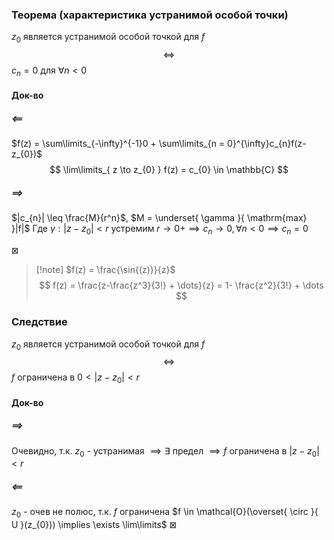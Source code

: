 ### Теорема (характеристика устранимой особой точки)

$z_{0}$ является устранимой особой точкой для $f$ 
$$\iff$$
$c_{n} = 0$ для $\forall n < 0$

#### Док-во

##### $\impliedby$
$f(z) = \sum\limits_{-\infty}^{-1}0 + \sum\limits_{n = 0}^{\infty}c_{n}f(z-z_{0})$
$$
\lim\limits_{ z \to z_{0} } f(z) = c_{0} \in \mathbb{C}
$$
##### $\implies$
$|c_{n}| \leq \frac{M}{r^n}$, $M = \underset{ \gamma }{ \mathrm{max} }|f|$
Где $\gamma: |z-z_{0}| < r$
устремим $r \to 0 + \implies c_{n} \to 0, \forall n < 0 \implies c_{n} = 0$

$\boxtimes$

>[!note] $f(z) = \frac{\sin{(z)}}{z}$
>$$
>f(z) = \frac{z-\frac{z^3}{3!} + \dots}{z} = 1- \frac{z^2}{3!} + \dots
>$$

### Следствие

$z_{0}$ является устранимой особой точкой для $f$ 
$$\iff$$
$f$ ограничена в $0<|z-z_{0}|<r$

#### Док-во
##### $\implies$
Очевидно, т.к. $z_{0}$ - устранимая $\implies \exists$ предел $\implies f$ ограничена  в $|z-z_{0}| < r$
##### $\impliedby$

$z_{0}$ - очев не полюс, т.к. $f$ ограничена
$f \in \mathcal{O}(\overset{ \circ }{ U }(z_{0})) \implies \exists \lim\limits$
$\boxtimes$